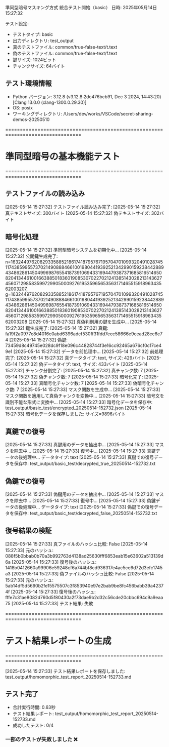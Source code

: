準同型暗号マスキング方式 統合テスト開始（basic）
日時: 2025年05月14日 15:27:32

テスト設定:
- テストタイプ: basic
- 出力ディレクトリ: test_output
- 真のテストファイル: common/true-false-text/t.text
- 偽のテストファイル: common/true-false-text/f.text
- 鍵サイズ: 1024ビット
- チャンクサイズ: 64バイト

## テスト環境情報
- Python バージョン: 3.12.8 (v3.12.8:2dc476bcb91, Dec  3 2024, 14:43:20) [Clang 13.0.0 (clang-1300.0.29.30)]
- OS: posix
- ワーキングディレクトリ: /Users/dev/works/VSCode/secret-sharing-demos-20250510


================================================================================
# 準同型暗号の基本機能テスト
================================================================================


## テストファイルの読み込み
[2025-05-14 15:27:32] テストファイル読み込み完了:
[2025-05-14 15:27:32]   真テキストサイズ: 300バイト
[2025-05-14 15:27:32]   偽テキストサイズ: 302バイト

## 暗号化処理
[2025-05-14 15:27:32] 準同型暗号システムを初期化中...
[2025-05-14 15:27:32] 公開鍵生成完了: n=163244976208293358852186174187957671957047010993204910287451174385995573702149088846610019804419392521342990159238442889434862861450499698765541873910694331694479387371685816514650820413446100166388501836019085307022702124138514302821314362745607129858359972990500092761953596565356317146551591896343562003207, g=163244976208293358852186174187957671957047010993204910287451174385995573702149088846610019804419392521342990159238442889434862861450499698765541873910694331694479387371685816514650820413446100166388501836019085307022702124138514302821314362745607129858359972990500092761953596565356317146551591896343562003208
[2025-05-14 15:27:32] 真偽判別用の鍵を生成中...
[2025-05-14 15:27:32] 鍵生成完了:
[2025-05-14 15:27:32]   真鍵: fa19f2a0977e8d4016c0abd6396adcf530ff31fdd7eec58666e9cead28cc6c74
[2025-05-14 15:27:32]   偽鍵: 73459d8c49745e028dc9f18e096c44828744f3e16cc92465a676cf0c17ce49e1
[2025-05-14 15:27:32] データを前処理中...
[2025-05-14 15:27:32] 前処理完了:
[2025-05-14 15:27:32]   真データタイプ: text, サイズ: 429バイト
[2025-05-14 15:27:32]   偽データタイプ: text, サイズ: 433バイト
[2025-05-14 15:27:32] チャンク分割完了:
[2025-05-14 15:27:32]   真チャンク数: 7
[2025-05-14 15:27:32]   偽チャンク数: 7
[2025-05-14 15:27:33] 暗号化完了:
[2025-05-14 15:27:33]   真暗号化チャンク数: 7
[2025-05-14 15:27:33]   偽暗号化チャンク数: 7
[2025-05-14 15:27:33] マスク関数を生成中...
[2025-05-14 15:27:33] マスク関数を適用して真偽チャンクを変換中...
[2025-05-14 15:27:33] 暗号文を識別不能な形式に変換中...
[2025-05-14 15:27:33] 暗号化データを保存中: test_output/basic_test/encrypted_20250514-152732.json
[2025-05-14 15:27:33] 暗号化データを保存しました: サイズ=9896バイト

## 真鍵での復号
[2025-05-14 15:27:33] 真鍵用のデータを抽出中...
[2025-05-14 15:27:33] マスクを除去中...
[2025-05-14 15:27:33] 復号中...
[2025-05-14 15:27:33] 真鍵データの後処理中... データタイプ: text
[2025-05-14 15:27:33] 真鍵での復号データを保存中: test_output/basic_test/decrypted_true_20250514-152732.txt

## 偽鍵での復号
[2025-05-14 15:27:33] 偽鍵用のデータを抽出中...
[2025-05-14 15:27:33] マスクを除去中...
[2025-05-14 15:27:33] 復号中...
[2025-05-14 15:27:33] 偽鍵データの後処理中... データタイプ: text
[2025-05-14 15:27:33] 偽鍵での復号データを保存中: test_output/basic_test/decrypted_false_20250514-152732.txt

## 復号結果の検証
[2025-05-14 15:27:33] 真ファイルのハッシュ比較: False
[2025-05-14 15:27:33]   元のハッシュ:   088f5b0bbab0b70a3b992763d4138ad25630fff6853eab15e63602a513139d6a
[2025-05-14 15:27:33]   復号後のハッシュ: 1418b0412660a99906e59248cf6a744bf8cd936317e4ac5ce6d72d3efc1745a3
[2025-05-14 15:27:33] 偽ファイルのハッシュ比較: False
[2025-05-14 15:27:33]   元のハッシュ:   5ab14df5d5690b2fe15575507c3f853940e97e2bab9be8fc456babb39a42374f
[2025-05-14 15:27:33]   復号後のハッシュ: fffe7c31ae8082d760d5f80430a2f73dae9b2d32c56cde20cbbc694c9a9eaa75
[2025-05-14 15:27:33] テスト結果: 失敗

================================================================================
# テスト結果レポートの生成
================================================================================

[2025-05-14 15:27:33] テスト結果レポートを保存しました: test_output/homomorphic_test_report_20250514-152733.md
## テスト完了
- 合計実行時間: 0.63秒
- テスト結果レポート: test_output/homomorphic_test_report_20250514-152733.md
- 成功したテスト: 0/4
### 一部のテストが失敗しました ❌
